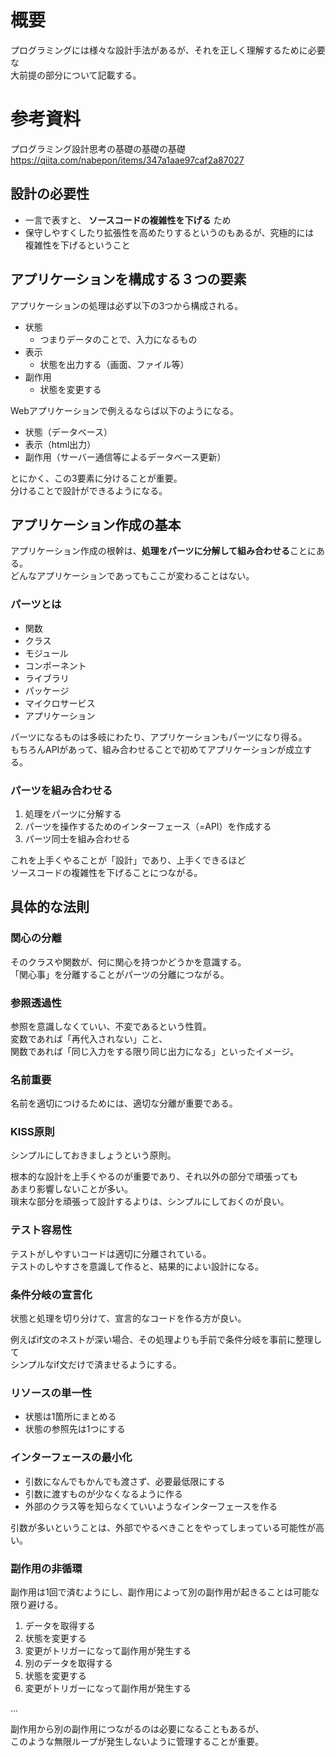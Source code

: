 # 概要
プログラミングには様々な設計手法があるが、それを正しく理解するために必要な    
大前提の部分について記載する。

# 参考資料
プログラミング設計思考の基礎の基礎の基礎  
<https://qiita.com/nabepon/items/347a1aae97caf2a87027>

## 設計の必要性
* 一言で表すと、 **ソースコードの複雑性を下げる** ため
* 保守しやすくしたり拡張性を高めたりするというのもあるが、究極的には  
  複雑性を下げるということ


## アプリケーションを構成する３つの要素
アプリケーションの処理は必ず以下の3つから構成される。  

* 状態
  - つまりデータのことで、入力になるもの
* 表示
  - 状態を出力する（画面、ファイル等）
* 副作用
  - 状態を変更する

Webアプリケーションで例えるならば以下のようになる。

* 状態（データベース）
* 表示（html出力）
* 副作用（サーバー通信等によるデータベース更新）

とにかく、この3要素に分けることが重要。  
分けることで設計ができるようになる。

## アプリケーション作成の基本
アプリケーション作成の根幹は、**処理をパーツに分解して組み合わせる**ことにある。  
どんなアプリケーションであってもここが変わることはない。

### パーツとは
* 関数
* クラス
* モジュール
* コンポーネント
* ライブラリ
* パッケージ
* マイクロサービス
* アプリケーション

パーツになるものは多岐にわたり、アプリケーションもパーツになり得る。  
もちろんAPIがあって、組み合わせることで初めてアプリケーションが成立する。

### パーツを組み合わせる
1. 処理をパーツに分解する
2. パーツを操作するためのインターフェース（=API）を作成する
3. パーツ同士を組み合わせる

これを上手くやることが「設計」であり、上手くできるほど  
ソースコードの複雑性を下げることにつながる。


## 具体的な法則
### 関心の分離
そのクラスや関数が、何に関心を持つかどうかを意識する。  
「関心事」を分離することがパーツの分離につながる。

### 参照透過性
参照を意識しなくていい、不変であるという性質。  
変数であれば「再代入されない」こと、  
関数であれば「同じ入力をする限り同じ出力になる」といったイメージ。

### 名前重要
名前を適切につけるためには、適切な分離が重要である。

### KISS原則
シンプルにしておきましょうという原則。  

根本的な設計を上手くやるのが重要であり、それ以外の部分で頑張っても  
あまり影響しないことが多い。  
瑣末な部分を頑張って設計するよりは、シンプルにしておくのが良い。

### テスト容易性
テストがしやすいコードは適切に分離されている。  
テストのしやすさを意識して作ると、結果的によい設計になる。

### 条件分岐の宣言化
状態と処理を切り分けて、宣言的なコードを作る方が良い。

例えばif文のネストが深い場合、その処理よりも手前で条件分岐を事前に整理して  
シンプルなif文だけで済ませるようにする。

### リソースの単一性
* 状態は1箇所にまとめる
* 状態の参照先は1つにする

### インターフェースの最小化
* 引数になんでもかんでも渡さず、必要最低限にする
* 引数に渡すものが少なくなるように作る
* 外部のクラス等を知らなくていいようなインターフェースを作る

引数が多いということは、外部でやるべきことをやってしまっている可能性が高い。

### 副作用の非循環
副作用は1回で済むようにし、副作用によって別の副作用が起きることは可能な限り避ける。

1. データを取得する
2. 状態を変更する
3. 変更がトリガーになって副作用が発生する
4. 別のデータを取得する
5. 状態を変更する
6. 変更がトリガーになって副作用が発生する

...

副作用から別の副作用につながるのは必要になることもあるが、  
このような無限ループが発生しないように管理することが重要。